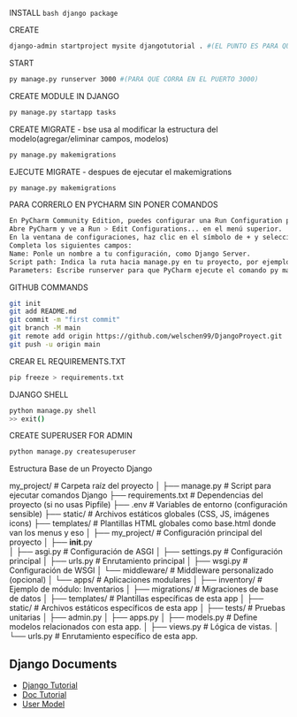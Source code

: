 INSTALL ```bash django package```

CREATE
```bash
django-admin startproject mysite djangotutorial . #(EL PUNTO ES PARA QUE LO CREE DENTRO DE LA CARPETA EN LA QUE ESTAMOS)
```

START
```bash
py manage.py runserver 3000 #(PARA QUE CORRA EN EL PUERTO 3000)
```

CREATE MODULE IN DJANGO
```bash
py manage.py startapp tasks
```

CREATE MIGRATE - bse usa al modificar la estructura del modelo(agregar/eliminar campos, modelos)
```bash
py manage.py makemigrations
```

EJECUTE MIGRATE - despues de ejecutar el makemigrations
```bash
py manage.py makemigrations
```


PARA CORRERLO EN PYCHARM SIN PONER COMANDOS
```bash
En PyCharm Community Edition, puedes configurar una Run Configuration para ejecutar tu proyecto Django. Sigue estos pasos:
Abre PyCharm y ve a Run > Edit Configurations... en el menú superior.
En la ventana de configuraciones, haz clic en el símbolo de + y selecciona Python para agregar una nueva configuración.
Completa los siguientes campos:
Name: Ponle un nombre a tu configuración, como Django Server.
Script path: Indica la ruta hacia manage.py en tu proyecto, por ejemplo: /ruta/al/proyecto/manage.py.
Parameters: Escribe runserver para que PyCharm ejecute el comando py manage.py runserver.
```

GITHUB COMMANDS
```bash
git init
git add README.md
git commit -m "first commit"
git branch -M main
git remote add origin https://github.com/welschen99/DjangoProyect.git
git push -u origin main
```

CREAR EL REQUIREMENTS.TXT
```bash 
pip freeze > requirements.txt 
```


DJANGO SHELL
```bash 
python manage.py shell
>> exit()
```

CREATE SUPERUSER FOR ADMIN
```bash 
python manage.py createsuperuser
```


Estructura Base de un Proyecto Django

my_project/               # Carpeta raíz del proyecto
│
├── manage.py             # Script para ejecutar comandos Django
├── requirements.txt      # Dependencias del proyecto (si no usas Pipfile)
├── .env                  # Variables de entorno (configuración sensible)
├── static/               # Archivos estáticos globales (CSS, JS, imágenes icons)
├── templates/            # Plantillas HTML globales como base.html donde van los menus y eso
│
├── my_project/           # Configuración principal del proyecto
│   ├── __init__.py       
│   ├── asgi.py           # Configuración de ASGI
│   ├── settings.py       # Configuración principal
│   ├── urls.py           # Enrutamiento principal
│   ├── wsgi.py           # Configuración de WSGI
│   └── middleware/       # Middleware personalizado (opcional)
│
└── apps/                 # Aplicaciones modulares
    │
    ├── inventory/        # Ejemplo de módulo: Inventarios
    │   ├── migrations/   # Migraciones de base de datos
    │   ├── templates/    # Plantillas específicas de esta app
    │   ├── static/       # Archivos estáticos específicos de esta app
    │   ├── tests/        # Pruebas unitarias
    │   ├── admin.py
    │   ├── apps.py
    │   ├── models.py     # Define modelos relacionados con esta app.
    │   ├── views.py      # Lógica de vistas.
    │   └── urls.py       # Enrutamiento específico de esta app.


## Django Documents
 - [Django Tutorial](https://cosasdedevs.com/django/)
 - [Doc Tutorial](https://www.w3schools.com/django/django_intro.php)
 - [User Model](https://docs.djangoproject.com/en/2.2/ref/contrib/auth/)